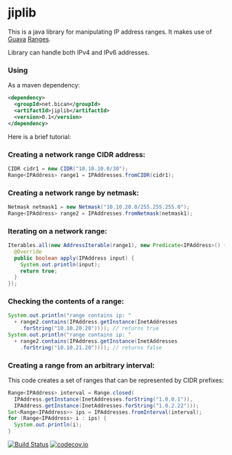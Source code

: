 # jiplib

This is a java library for manipulating IP address ranges. It makes use of [Guava](https://github.com/google/guava) [Ranges](https://code.google.com/p/guava-libraries/wiki/RangesExplained).

Library can handle both IPv4 and IPv6 addresses.

### Using

As a maven dependency:

```xml
<dependency>
  <groupId>net.bican</groupId>
  <artifactId>jiplib</artifactId>
  <version>0.1</version>
</dependency>
```

Here is a brief tutorial:

### Creating a network range CIDR address:

```java
CIDR cidr1 = new CIDR("10.10.10.0/30");
Range<IPAddress> range1 = IPAddresses.fromCIDR(cidr1);
```

### Creating a network range by netmask:

```java
Netmask netmask1 = new Netmask("10.10.20.0/255.255.255.0");
Range<IPAddress> range2 = IPAddresses.fromNetmask(netmask1);
```

### Iterating on a network range:
```java
Iterables.all(new AddressIterable(range1), new Predicate<IPAddress>() {
  @Override
  public boolean apply(IPAddress input) {
    System.out.println(input);
    return true;
  }
});
```

### Checking the contents of a range:
```java
System.out.println("range contains ip: "
  + range2.contains(IPAddress.getInstance(InetAddresses
    .forString("10.10.20.20")))); // returns true
System.out.println("range contains ip: "
  + range2.contains(IPAddress.getInstance(InetAddresses
    .forString("10.10.21.20")))); // returns false
```

### Creating a range from an arbitrary interval:

This code creates a set of ranges that can be represented by CIDR prefixes:

```java
Range<IPAddress> interval = Range.closed(
  IPAddress.getInstance(InetAddresses.forString("1.0.0.1")),
  IPAddress.getInstance(InetAddresses.forString("1.0.2.22")));
Set<Range<IPAddress>> ips = IPAddresses.fromInterval(interval);
for (Range<IPAddress> i : ips) {
  System.out.println(i);
}
```

[![Build Status](https://travis-ci.org/canbican/jiplib.svg?branch=master)](https://travis-ci.org/canbican/jiplib)
[![codecov.io](https://codecov.io/github/canbican/jiplib/coverage.svg?branch=master)](https://codecov.io/github/canbican/jiplib?branch=master)
